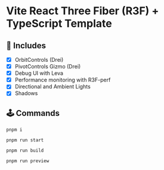 # Vite React Three Fiber (R3F) + TypeScript Template

## 🔋 Includes

- [x] OrbitControls (Drei)
- [x] PivotControls Gizmo (Drei)
- [x] Debug UI with Leva
- [x] Performance monitoring with R3F-perf
- [x] Directional and Ambient Lights
- [x] Shadows

## 🕹️ Commands

`pnpm i`

`pnpm run start`

`pnpm run build`

`pnpm run preview`
